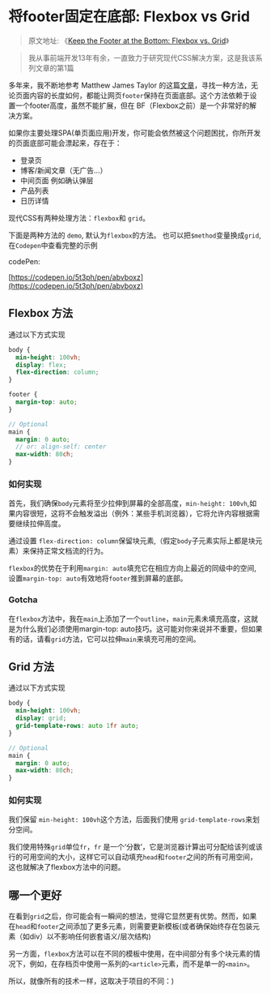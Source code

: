 # 将footer固定在底部: Flexbox vs Grid

> 原文地址: 《[Keep the Footer at the Bottom: Flexbox vs. Grid](https://moderncss.dev/keep-the-footer-at-the-bottom-flexbox-vs-grid/)》

> 我从事前端开发13年有余，一直致力于研究现代CSS解决方案，这是我该系列文章的第1篇

多年来，我不断地参考 Matthew James Taylor 的这篇[文章](https://matthewjamestaylor.com/bottom-footer)，寻找一种方法，无论页面内容的长度如何，都能让网页`footer`保持在页面底部。这个方法依赖于设置一个footer高度，虽然不能扩展，但在 BF（Flexbox之前）是一个非常好的解决方案。

如果你主要处理SPA(单页面应用)开发，你可能会依然被这个问题困扰，你所开发的页面底部可能会漂起来，存在于：

- 登录页
- 博客/新闻文章（无广告...）
- 中间页面 例如确认弹层
- 产品列表
- 日历详情

现代CSS有两种处理方法：`flexbox`和 `grid`。

下面是两种方法的 `demo`, 默认为`flexbox`的方法。
也可以把`$method`变量换成`grid`, 在`Codepen`中查看完整的示例

codePen:

[https://codepen.io/5t3ph/pen/abvboxz](https://codepen.io/5t3ph/pen/abvboxz)

## Flexbox 方法

通过以下方式实现

```scss
body {
  min-height: 100vh;
  display: flex;
  flex-direction: column;
}

footer {
  margin-top: auto;
}

// Optional
main {
  margin: 0 auto;
  // or: align-self: center
  max-width: 80ch;
}
```

### 如何实现

首先，我们确保`body`元素将至少拉伸到屏幕的全部高度，`min-height: 100vh`,如果内容很短，这将不会触发溢出（例外：某些手机浏览器），它将允许内容根据需要继续拉伸高度。

通过设置 `flex-direction: column`保留块元素,（假定`body`子元素实际上都是块元素）来保持正常文档流的行为。

`flexbox`的优势在于利用`margin: auto`填充它在相应方向上最近的同级中的空间,设置`margin-top: auto`有效地将`footer`推到屏幕的底部。

### Gotcha

在`flexbox`方法中，我在`main`上添加了一个`outline`，`main`元素未填充高度，这就是为什么我们必须使用margin-top: auto技巧。这可能对你来说并不重要，但如果有的话，请看`grid`方法，它可以拉伸`main`来填充可用的空间。

## Grid 方法

通过以下方式实现

```scss
body {
  min-height: 100vh;
  display: grid;
  grid-template-rows: auto 1fr auto;
}

// Optional
main {
  margin: 0 auto;
  max-width: 80ch;
}
```

### 如何实现

我们保留 `min-height: 100vh`这个方法，后面我们使用
`grid-template-rows`来划分空间。

我们使用特殊`grid`单位`fr`，`fr` 是一个‘分数’，它是浏览器计算出可分配给该列或该行的可用空间的大小，这样它可以自动填充`head`和`footer`之间的所有可用空间，这也就解决了flexbox方法中的问题。

## 哪一个更好

在看到`grid`之后，你可能会有一瞬间的想法，觉得它显然更有优势。然而，如果在`head`和`footer`之间添加了更多元素，则需要更新模板(或者确保始终存在包装元素（如div）以不影响任何嵌套语义/层次结构)

另一方面，`flexbox`方法可以在不同的模板中使用，在中间部分有多个块元素的情况下，例如，在存档页中使用一系列的`<article>`元素，而不是单一的`<main>`。

所以，就像所有的技术一样，这取决于项目的不同：)
